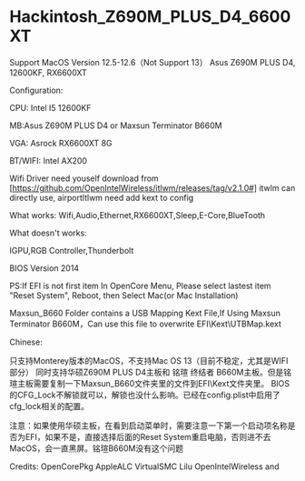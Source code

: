 # Hackintosh_Z690M_PLUS_D4_6600XT
Support MacOS Version 12.5-12.6（Not Support 13）
Asus Z690M PLUS D4, 12600KF, RX6600XT

Configuration:

CPU: Intel I5 12600KF

MB:Asus Z690M PLUS D4 or Maxsun Terminator B660M

VGA: Asrock RX6600XT 8G

BT/WIFI:  Intel AX200

Wifi Driver need youself download from [https://github.com/OpenIntelWireless/itlwm/releases/tag/v2.1.0#]
itwlm can directly use, airportltlwm need add kext to config

What works:
Wifi,Audio,Ethernet,RX6600XT,Sleep,E-Core,BlueTooth

What doesn't works:

IGPU,RGB Controller,Thunderbolt

BIOS Version 2014

PS:If EFI is not first item In OpenCore Menu, Please select lastest item "Reset System", Reboot, then Select Mac(or Mac Installation)

Maxsun_B660 Folder contains a USB Mapping Kext File,If Using Maxsun Terminator B660M，Can use this file to overwrite EFI\Kext\UTBMap.kext

Chinese:

只支持Monterey版本的MacOS，不支持Mac OS 13（目前不稳定，尤其是WIFI部分）
同时支持华硕Z690M PLUS D4主板和 铭瑄 终结者 B660M主板。但是铭瑄主板需要复制一下Maxsun_B660文件夹里的文件到EFI\Kext文件夹里。
BIOS的CFG_Lock不解锁就可以，解锁也没什么影响。已经在config.plist中启用了cfg_lock相关的配置。

注意：如果使用华硕主板，在看到启动菜单时，需要注意一下第一个启动项名称是否为EFI，如果不是，直接选择后面的Reset System重启电脑，否则进不去MacOS，会一直黑屏。铭瑄B660M没有这个问题

Credits:
  OpenCorePkg
  AppleALC
  VirtualSMC
  Lilu
  OpenIntelWireless
  and 
  
